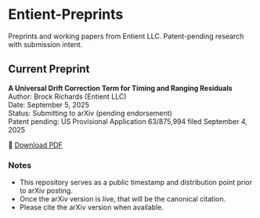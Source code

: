 # Entient-Preprints
Preprints and working papers from Entient LLC.  Patent-pending research with submission intent.

## Current Preprint

**A Universal Drift Correction Term for Timing and Ranging Residuals**  
Author: Brock Richards (Entient LLC)  
Date: September 5, 2025  
Status: Submitting to arXiv (pending endorsement)  
Patent pending: US Provisional Application 63/875,994 filed September 4, 2025  

📄 [Download PDF](./A_Universal_Drift_Correction_Term_for_Timing_and_Ranging_Residuals.pdf)

### Notes
- This repository serves as a public timestamp and distribution point prior to arXiv posting.  
- Once the arXiv version is live, that will be the canonical citation.  
- Please cite the arXiv version when available.
